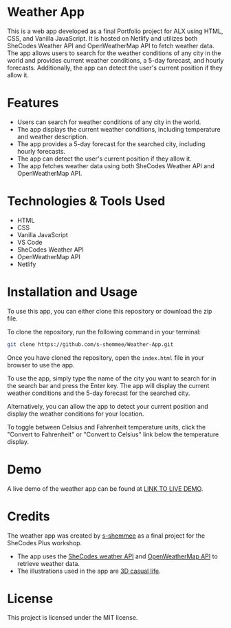 # Weather App
This is a web app developed as a final Portfolio project for ALX using HTML, CSS, and Vanilla JavaScript. It is hosted on Netlify and utilizes both SheCodes Weather API and OpenWeatherMap API to fetch weather data. The app allows users to search for the weather conditions of any city in the world and provides current weather conditions, a 5-day forecast, and hourly forecasts. Additionally, the app can detect the user's current position if they allow it.

# Features
- Users can search for weather conditions of any city in the world.
- The app displays the current weather conditions, including temperature and weather description.
- The app provides a 5-day forecast for the searched city, including hourly forecasts.
- The app can detect the user's current position if they allow it.
- The app fetches weather data using both SheCodes Weather API and OpenWeatherMap API.

# Technologies & Tools Used
- HTML
- CSS
- Vanilla JavaScript
- VS Code
- SheCodes Weather API
- OpenWeatherMap API
- Netlify

# Installation and Usage
To use this app, you can either clone this repository or download the zip file.

To clone the repository, run the following command in your terminal:
```bash
git clone https://github.com/s-shemmee/Weather-App.git
```

Once you have cloned the repository, open the `index.html` file in your browser to use the app.

To use the app, simply type the name of the city you want to search for in the search bar and press the Enter key. The app will display the current weather conditions and the 5-day forecast for the searched city.

Alternatively, you can allow the app to detect your current position and display the weather conditions for your location.

To toggle between Celsius and Fahrenheit temperature units, click the "Convert to Fahrenheit" or "Convert to Celsius" link below the temperature display.

# Demo
A live demo of the weather app can be found at [LINK TO LIVE DEMO](https://weather-app-shemmee.netlify.app).

# Credits
The weather app was created by [s-shemmee](https://github.com/s-shemmee) as a final project for the SheCodes Plus workshop.

- The app uses the [SheCodes weather API](https://www.shecodes.io/learn/apis/weather) and [OpenWeatherMap API](https://openweathermap.org) to retrieve weather data.
- The illustrations used in the app are [3D casual life](https://icons8.com/illustrations/style--3d-casual-life).

# License
This project is licensed under the MIT license.
